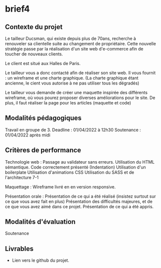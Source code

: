 # brief4

## Contexte du projet
Le tailleur Ducsman, qui existe depuis plus de 70ans, recherche à renouveler sa clientelle suite au changement de propriétaire. Cette nouvelle stratégie passe par la réalisation d'un site web d'e-commerce afin de toucher de nouveaux clients.

Le client est situé aux Halles de Paris.

​Le tailleur vous a donc contacté afin de réaliser son site web. Il vous fournit : un wireframe et une charte graphique. (La charte graphique étant ancienne, le cient vous autorise à ne pas utiliser tous les dégradés)

Le tailleur vous demande de créer une maquette inspirée des différents wireframe, où vous pourez proposer diverses améliorations pour le site. De plus, il faut réaliser la page pour les articles (maquette et code)

## Modalités pédagogiques
Travail en groupe de 3.
Deadline : 01/04/2022 à 12h30
Soutenance : 01/04/2022 après midi

## Critères de performance
Technologie web :
Passage au validateur sans erreurs.
Utilisation du HTML sémantique.
Code correctement présenté (Indentation)
Utilisation d'un boilerplate
Utilisation d'animations CSS
Utilisation du SASS et de l'architecture 7-1

Maquettage :
Wireframe livré en en version responsive.

Présentation orale :
Présentation de ce qui a été réalisé (insistez surtout sur ce que vous avez fait en plus)
Présentation des difficultés majeures, et de ce que vous avez aimé dans ce projet.
Présentation de ce qui a été appris.

## Modalités d'évaluation
Soutenance

## Livrables
- Lien vers le github du projet.